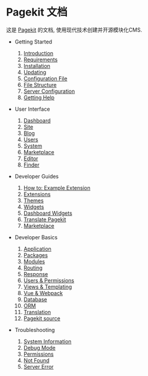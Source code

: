 # Pagekit 文档
这是 [Pagekit](https://pagekit.com) 的文档, 使用现代技术创建并开源模块化CMS.

- Getting Started
  1. [Introduction](getting-started/introduction.md)
  2. [Requirements](getting-started/requirements.md)
  3. [Installation](getting-started/installation.md)
  4. [Updating](getting-started/updating.md)
  5. [Configuration File](getting-started/configuration-file.md)
  6. [File Structure](getting-started/file-structure.md)
  7. [Server Configuration](getting-started/server-configuration.md)
  8. [Getting Help](getting-started/getting-help.md)

- User Interface
  1. [Dashboard](user-interface/dashboard.md)
  2. [Site](user-interface/site.md)
  3. [Blog](user-interface/blog.md)
  4. [Users](user-interface/users.md)
  5. [System](user-interface/system.md)
  6. [Marketplace](user-interface/marketplace.md)
  7. [Editor](user-interface/editor.md)
  8. [Finder](user-interface/finder.md)

- Developer Guides
  1. [How to: Example Extension](developer-guides/todo-extension.md)
  2. [Extensions](developer-guides/extensions.md)
  3. [Themes](developer-guides/themes.md)
  4. [Widgets](developer-guides/widgets.md)
  5. [Dashboard Widgets](developer-guides/dashboard-widgets.md)
  6. [Translate Pagekit](developer-guides/translation.md)
  7. [Marketplace](developer-guides/marketplace.md)

- Developer Basics
  1. [Application](developer-basics/application.md)
  2. [Packages](developer-basics/packages.md)
  3. [Modules](developer-basics/modules.md)
  4. [Routing](developer-basics/routing.md)
  5. [Response](developer-basics/response.md)
  5. [Users & Permissions](developer-basics/users-permissions.md)
  6. [Views & Templating](developer-basics/views-templating.md)
  6. [Vue & Webpack](developer-basics/vuejs-and-webpack.md)
  7. [Database](developer-basics/database.md)
  7. [ORM](developer-basics/orm.md)
  8. [Translation](developer-basics/translation.md)
  9. [Pagekit source](developer-basics/source.md)

- Troubleshooting
  1. [System Information](troubleshooting/system-information.md)
  2. [Debug Mode](troubleshooting/debug-mode.md)
  3. [Permissions](troubleshooting/permissions.md)
  4. [Not Found](troubleshooting/not-found.md)
  5. [Server Error](troubleshooting/server-error.md)
